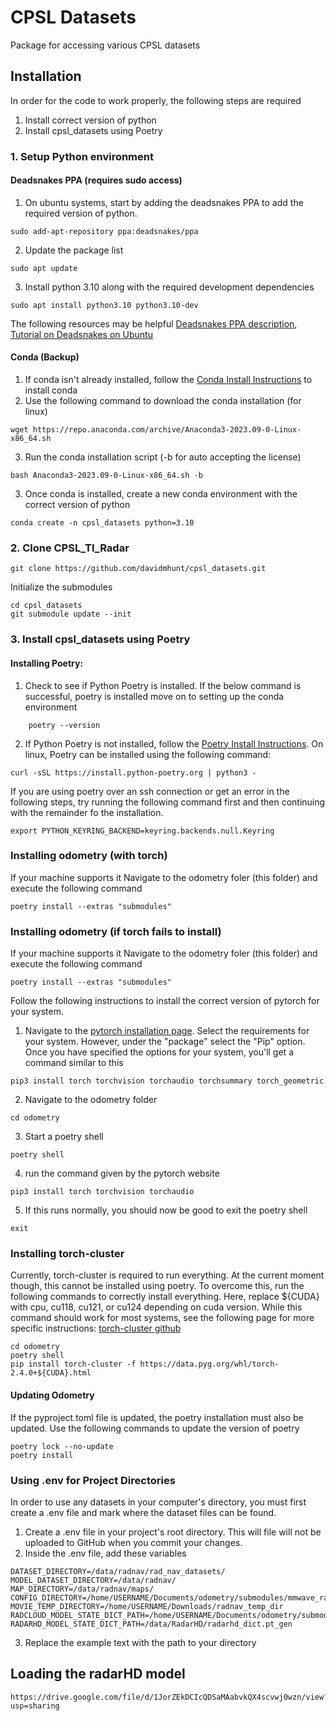 # CPSL Datasets
Package for accessing various CPSL datasets

## Installation
In order for the code to work properly, the following steps are required
1. Install correct version of python
2. Install cpsl_datasets using Poetry

### 1. Setup Python environment

#### Deadsnakes PPA (requires sudo access)
1. On ubuntu systems, start by adding the deadsnakes PPA to add the required version of python.
```
sudo add-apt-repository ppa:deadsnakes/ppa
```

2. Update the package list
```
sudo apt update
```

3. Install python 3.10 along with the required development dependencies
```
sudo apt install python3.10 python3.10-dev
```

The following resources may be helpful [Deadsnakes PPA description](https://launchpad.net/~deadsnakes/+archive/ubuntu/ppa), [Tutorial on Deadsnakes on Ubuntu](https://preocts.github.io/python/20221230-deadsnakes/)

#### Conda (Backup)
1. If conda isn't already installed, follow the [Conda Install Instructions](https://conda.io/projects/conda/en/stable/user-guide/install/index.html) to install conda
2. Use the following command to download the conda installation (for linux)
```
wget https://repo.anaconda.com/archive/Anaconda3-2023.09-0-Linux-x86_64.sh
```
3. Run the conda installation script (-b for auto accepting the license)
```
bash Anaconda3-2023.09-0-Linux-x86_64.sh -b
```
3. Once conda is installed, create a new conda environment with the correct version of python
```
conda create -n cpsl_datasets python=3.10
```

### 2. Clone CPSL_TI_Radar
```
git clone https://github.com/davidmhunt/cpsl_datasets.git
```
Initialize the submodules
```
cd cpsl_datasets
git submodule update --init
```
### 3. Install cpsl_datasets using Poetry

#### Installing Poetry:
 
1. Check to see if Python Poetry is installed. If the below command is successful, poetry is installed move on to setting up the conda environment

```
    poetry --version
```
2. If Python Poetry is not installed, follow the [Poetry Install Instructions](https://python-poetry.org/docs/#installing-with-the-official-installer). On linux, Poetry can be installed using the following command:
```
curl -sSL https://install.python-poetry.org | python3 -
```

If you are using poetry over an ssh connection or get an error in the following steps, try running the following command first and then continuing with the remainder fo the installation.
```
export PYTHON_KEYRING_BACKEND=keyring.backends.null.Keyring
```
### Installing odometry (with torch)
If your machine supports it Navigate to the odometry foler (this folder) and execute the following command

```
poetry install --extras "submodules"
```



### Installing odometry (if torch fails to install)
If your machine supports it Navigate to the odometry foler (this folder) and execute the following command

```
poetry install --extras "submodules"
```

Follow the following instructions to install the correct version of pytorch for your system.

1. Navigate to the [pytorch installation page](https://pytorch.org/get-started/locally/). Select the requirements for your system. However, under the "package" select the "Pip" option. Once you have specified the options for your system, you'll get a command similar to this
```
pip3 install torch torchvision torchaudio torchsummary torch_geometric
```
2. Navigate to the odometry folder
```
cd odometry
```
3. Start a poetry shell
```
poetry shell
```
4. run the command given by the pytorch website
```
pip3 install torch torchvision torchaudio
```
5. If this runs normally, you should now be good to exit the poetry shell
```
exit
```

### Installing torch-cluster
Currently, torch-cluster is required to run everything. At the current moment though, this cannot be installed using poetry. To overcome this, run the following commands to correctly install everything. Here, replace ${CUDA} with cpu, cu118, cu121, or cu124 depending on cuda version. While this command should work for most systems, see the following page for more specific instructions: [torch-cluster github](https://github.com/rusty1s/pytorch_cluster) 
```
cd odometry
poetry shell
pip install torch-cluster -f https://data.pyg.org/whl/torch-2.4.0+${CUDA}.html
```

#### Updating Odometry
If the pyproject.toml file is updated, the poetry installation must also be updated. Use the following commands to update the version of poetry
```
poetry lock --no-update
poetry install
```

### Using .env for Project Directories

In order to use any datasets in your computer's directory, you must first create a .env file and mark where the dataset files can be found.

1. Create a .env file in your project's root directory. This will file will not be uploaded to GitHub when you commit your changes.
2. Inside the .env file, add these variables
```
DATASET_DIRECTORY=/data/radnav/rad_nav_datasets/
MODEL_DATASET_DIRECTORY=/data/radnav/
MAP_DIRECTORY=/data/radnav/maps/
CONFIG_DIRECTORY=/home/USERNAME/Documents/odometry/submodules/mmwave_radar_processing/configs/
MOVIE_TEMP_DIRECTORY=/home/USERNAME/Downloads/radnav_temp_dir
RADCLOUD_MODEL_STATE_DICT_PATH=/home/USERNAME/Documents/odometry/submodules/radcloud/working_dir/RadCloud_40_chirps_10e.pth
RADARHD_MODEL_STATE_DICT_PATH=/data/RadarHD/radarhd_dict.pt_gen
```
3. Replace the example text with the path to your directory

## Loading the radarHD model

```
https://drive.google.com/file/d/1JorZEkDCIcQDSaMAabvkQX4scvwj0wzn/view?usp=sharing
```
